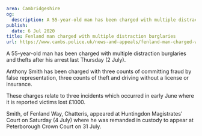 ```yaml
area: Cambridgeshire
og:
  description: A 55-year-old man has been charged with multiple distraction burglaries and thefts after his arrest last Thursday (2 July).
publish:
  date: 6 Jul 2020
title: Fenland man charged with multiple distraction burglaries
url: https://www.cambs.police.uk/news-and-appeals/fenland-man-charged-with-multiple-distraction-burglaries
```

A 55-year-old man has been charged with multiple distraction burglaries and thefts after his arrest last Thursday (2 July).

Anthony Smith has been charged with three counts of committing fraud by false representation, three counts of theft and driving without a license or insurance.

These charges relate to three incidents which occurred in early June where it is reported victims lost £1000.

Smith, of Fenland Way, Chatteris, appeared at Huntingdon Magistrates' Court on Saturday (4 July) where he was remanded in custody to appear at Peterborough Crown Court on 31 July.
